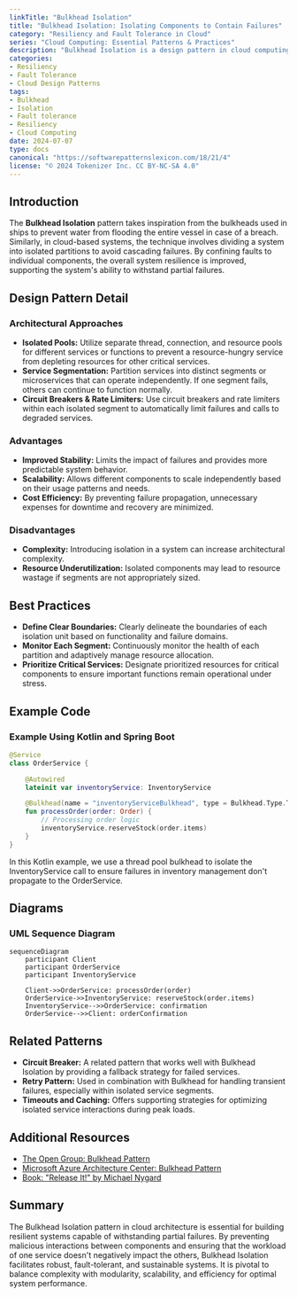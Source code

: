 ```yaml
---
linkTitle: "Bulkhead Isolation"
title: "Bulkhead Isolation: Isolating Components to Contain Failures"
category: "Resiliency and Fault Tolerance in Cloud"
series: "Cloud Computing: Essential Patterns & Practices"
description: "Bulkhead Isolation is a design pattern in cloud computing that involves isolating components or services to prevent failures in one part of a system from cascading into other parts, thereby enhancing resilience and fault tolerance."
categories:
- Resiliency
- Fault Tolerance
- Cloud Design Patterns
tags:
- Bulkhead
- Isolation
- Fault tolerance
- Resiliency
- Cloud Computing
date: 2024-07-07
type: docs
canonical: "https://softwarepatternslexicon.com/18/21/4"
license: "© 2024 Tokenizer Inc. CC BY-NC-SA 4.0"
---
```


## Introduction

The **Bulkhead Isolation** pattern takes inspiration from the bulkheads used in ships to prevent water from flooding the entire vessel in case of a breach. Similarly, in cloud-based systems, the technique involves dividing a system into isolated partitions to avoid cascading failures. By confining faults to individual components, the overall system resilience is improved, supporting the system's ability to withstand partial failures.

## Design Pattern Detail

### Architectural Approaches

- **Isolated Pools:** Utilize separate thread, connection, and resource pools for different services or functions to prevent a resource-hungry service from depleting resources for other critical services.
- **Service Segmentation:** Partition services into distinct segments or microservices that can operate independently. If one segment fails, others can continue to function normally.
- **Circuit Breakers & Rate Limiters:** Use circuit breakers and rate limiters within each isolated segment to automatically limit failures and calls to degraded services.

### Advantages

- **Improved Stability:** Limits the impact of failures and provides more predictable system behavior.
- **Scalability:** Allows different components to scale independently based on their usage patterns and needs.
- **Cost Efficiency:** By preventing failure propagation, unnecessary expenses for downtime and recovery are minimized.

### Disadvantages

- **Complexity:** Introducing isolation in a system can increase architectural complexity.
- **Resource Underutilization:** Isolated components may lead to resource wastage if segments are not appropriately sized.

## Best Practices

- **Define Clear Boundaries:** Clearly delineate the boundaries of each isolation unit based on functionality and failure domains.
- **Monitor Each Segment:** Continuously monitor the health of each partition and adaptively manage resource allocation.
- **Prioritize Critical Services:** Designate prioritized resources for critical components to ensure important functions remain operational under stress.

## Example Code

### Example Using Kotlin and Spring Boot

```kotlin
@Service
class OrderService {

    @Autowired
    lateinit var inventoryService: InventoryService

    @Bulkhead(name = "inventoryServiceBulkhead", type = Bulkhead.Type.THREADPOOL)
    fun processOrder(order: Order) {
        // Processing order logic
        inventoryService.reserveStock(order.items)
    }
}
```

In this Kotlin example, we use a thread pool bulkhead to isolate the InventoryService call to ensure failures in inventory management don't propagate to the OrderService.

## Diagrams

### UML Sequence Diagram

```mermaid
sequenceDiagram
    participant Client
    participant OrderService
    participant InventoryService
    
    Client->>OrderService: processOrder(order)
    OrderService->>InventoryService: reserveStock(order.items)
    InventoryService-->>OrderService: confirmation
    OrderService-->>Client: orderConfirmation
```

## Related Patterns

- **Circuit Breaker:** A related pattern that works well with Bulkhead Isolation by providing a fallback strategy for failed services.
- **Retry Pattern:** Used in combination with Bulkhead for handling transient failures, especially within isolated service segments.
- **Timeouts and Caching:** Offers supporting strategies for optimizing isolated service interactions during peak loads.

## Additional Resources

- [The Open Group: Bulkhead Pattern](https://www.opengroup.org/)
- [Microsoft Azure Architecture Center: Bulkhead Pattern](https://docs.microsoft.com/en-us/azure/architecture/patterns/bulkhead)
- [Book: "Release It!" by Michael Nygard](https://pragprog.com/titles/mnee2/release-it/)

## Summary

The Bulkhead Isolation pattern in cloud architecture is essential for building resilient systems capable of withstanding partial failures. By preventing malicious interactions between components and ensuring that the workload of one service doesn't negatively impact the others, Bulkhead Isolation facilitates robust, fault-tolerant, and sustainable systems. It is pivotal to balance complexity with modularity, scalability, and efficiency for optimal system performance.
